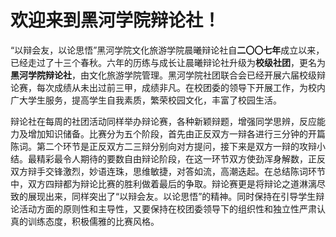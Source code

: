 # 欢迎来到黑河学院辩论社！

“以辩会友，以论思悟”黑河学院文化旅游学院晨曦辩论社自**二〇〇七年**成立以来，已经走过了十三个春秋。六年的历练与成长让晨曦辩论社升级为**校级社团**，更名为**黑河学院辩论社**，由文化旅游学院管理。黑河学院社团联合会已经开展六届校级辩论赛，每次成绩从未出过前三甲，成绩非凡。在校团委的领导下开展工作，为校内广大学生服务，提高学生自我素质，繁荣校园文化，丰富了校园生活。

辩论社在每周的社团活动同样举办辩论赛，各种新颖辩题，增强同学思辨，反应能力及增加知识储备。比赛分为五个阶段，首先由正反双方一辩各进行三分钟的开篇陈词。第二个环节是正反双方二三辩分别向对方提问，接下来是双方一辩的攻辩小结。最精彩最令人期待的要数自由辩论阶段，在这一环节双方使劲浑身解数，正反双方辩手交锋激烈，妙语连珠，思维敏捷，对答如流，高潮迭起。在总结陈词环节中，双方四辩都为辩论比赛的胜利做着最后的争取。辩论赛更是将辩论之道淋漓尽致的展现出来，同样突出了“以辩会友。以论思悟”的精神。同时保持在引导学生辩论活动方面的原则性和主导性，又要保持在校团委领导下的组织性和独立性严肃认真的训练态度，积极儒雅的比赛风格。 
